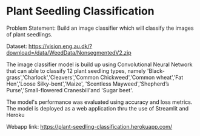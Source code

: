 # Plant Seedling Classification

Problem Statement: Build an image classifier which will classify the images of plant seedlings.

Dataset: https://vision.eng.au.dk/?download=/data/WeedData/NonsegmentedV2.zip

The image classifier model is build up using Convolutional Neural Network that can able to classify 12 plant seedling types, 
namely 'Black-grass','Charlock','Cleavers','Common Chickweed','Common wheat','Fat Hen','Loose Silky-bent','Maize',
'Scentless Mayweed','Shepherd’s Purse','Small-flowered Cranesbill'and 'Sugar beet'.

The model's performance was evaluated using accuracy and loss metrics. The model is deployed as a web application thru the use
of Streamlit and Heroku

Webapp link: https://plant-seedling-classification.herokuapp.com/

